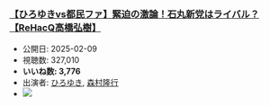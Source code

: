 ### [【ひろゆきvs都民ファ】緊迫の激論！石丸新党はライバル？【ReHacQ高橋弘樹】](https://www.youtube.com/watch?v=590WjJwHRno)
-   公開日: 2025-02-09
-   視聴数: 327,010
-   **いいね数: 3,776**
-   出演者: [ひろゆき](/rehacq_fan/people/ひろゆき "wikilink"), [森村隆行](/rehacq_fan/people/森村隆行 "wikilink")
- [![](https://img.youtube.com/vi/590WjJwHRno/hqdefault.jpg)](https://www.youtube.com/watch?v=590WjJwHRno)
